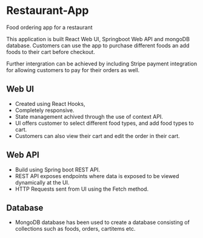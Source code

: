 # Restaurant-App
Food ordering app for a restaurant

This application is built React Web UI, Springboot Web API and mongoDB database. Customers can use the app to purchase different foods an add foods to their cart before checkout. 

Further intergration can be achieved by including Stripe payment integration for allowing customers to pay for their orders as well. 



## Web UI 
- Created using React Hooks, 
- Completely responsive.
- State management achived through the use of context API. 
- UI offers customer to select different food types, and add food types to  cart. 
- Customers can also view their cart and edit the order in their cart. 

 ## Web API 
 - Build using Spring boot REST API. 
 - REST API exposes endpoints where data is exposed to be viewed dynamically at the UI. 
 - HTTP Requests sent from UI using the Fetch method.

 ## Database
 - MongoDB database has been used to create a database consisting of collections such as foods, orders, cartitems etc. 


